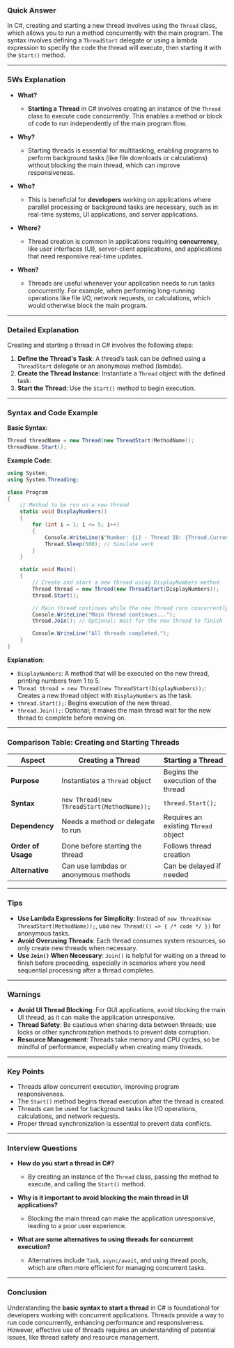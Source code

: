 ### Quick Answer
In C#, creating and starting a new thread involves using the `Thread` class, which allows you to run a method concurrently with the main program. The syntax involves defining a `ThreadStart` delegate or using a lambda expression to specify the code the thread will execute, then starting it with the `Start()` method.

---

### 5Ws Explanation

- **What?**
  - **Starting a Thread** in C# involves creating an instance of the `Thread` class to execute code concurrently. This enables a method or block of code to run independently of the main program flow.

- **Why?**
  - Starting threads is essential for multitasking, enabling programs to perform background tasks (like file downloads or calculations) without blocking the main thread, which can improve responsiveness.

- **Who?**
  - This is beneficial for **developers** working on applications where parallel processing or background tasks are necessary, such as in real-time systems, UI applications, and server applications.

- **Where?**
  - Thread creation is common in applications requiring **concurrency**, like user interfaces (UI), server-client applications, and applications that need responsive real-time updates.

- **When?**
  - Threads are useful whenever your application needs to run tasks concurrently. For example, when performing long-running operations like file I/O, network requests, or calculations, which would otherwise block the main program.

---

### Detailed Explanation

Creating and starting a thread in C# involves the following steps:
1. **Define the Thread's Task**: A thread’s task can be defined using a `ThreadStart` delegate or an anonymous method (lambda).
2. **Create the Thread Instance**: Instantiate a `Thread` object with the defined task.
3. **Start the Thread**: Use the `Start()` method to begin execution.

---

### Syntax and Code Example

**Basic Syntax**:
```csharp
Thread threadName = new Thread(new ThreadStart(MethodName));
threadName.Start();
```

**Example Code**:
```csharp
using System;
using System.Threading;

class Program
{
    // Method to be run on a new thread
    static void DisplayNumbers()
    {
        for (int i = 1; i <= 5; i++)
        {
            Console.WriteLine($"Number: {i} - Thread ID: {Thread.CurrentThread.ManagedThreadId}");
            Thread.Sleep(500); // Simulate work
        }
    }

    static void Main()
    {
        // Create and start a new thread using DisplayNumbers method
        Thread thread = new Thread(new ThreadStart(DisplayNumbers));
        thread.Start();

        // Main thread continues while the new thread runs concurrently
        Console.WriteLine("Main thread continues...");
        thread.Join(); // Optional: Wait for the new thread to finish

        Console.WriteLine("All threads completed.");
    }
}
```

**Explanation**:
- `DisplayNumbers`: A method that will be executed on the new thread, printing numbers from 1 to 5.
- `Thread thread = new Thread(new ThreadStart(DisplayNumbers));`: Creates a new thread object with `DisplayNumbers` as the task.
- `thread.Start();`: Begins execution of the new thread.
- `thread.Join();`: Optional; it makes the main thread wait for the new thread to complete before moving on.

---

### Comparison Table: Creating and Starting Threads

| **Aspect**          | **Creating a Thread**                       | **Starting a Thread**                   |
|---------------------|---------------------------------------------|-----------------------------------------|
| **Purpose**         | Instantiates a `Thread` object              | Begins the execution of the thread      |
| **Syntax**          | `new Thread(new ThreadStart(MethodName));`  | `thread.Start();`                       |
| **Dependency**      | Needs a method or delegate to run           | Requires an existing `Thread` object    |
| **Order of Usage**  | Done before starting the thread             | Follows thread creation                 |
| **Alternative**     | Can use lambdas or anonymous methods        | Can be delayed if needed                |

---

### Tips

- **Use Lambda Expressions for Simplicity**: Instead of `new Thread(new ThreadStart(MethodName));`, use `new Thread(() => { /* code */ })` for anonymous tasks.
- **Avoid Overusing Threads**: Each thread consumes system resources, so only create new threads when necessary.
- **Use `Join()` When Necessary**: `Join()` is helpful for waiting on a thread to finish before proceeding, especially in scenarios where you need sequential processing after a thread completes.

---

### Warnings

- **Avoid UI Thread Blocking**: For GUI applications, avoid blocking the main UI thread, as it can make the application unresponsive.
- **Thread Safety**: Be cautious when sharing data between threads; use locks or other synchronization methods to prevent data corruption.
- **Resource Management**: Threads take memory and CPU cycles, so be mindful of performance, especially when creating many threads.

---

### Key Points

- Threads allow concurrent execution, improving program responsiveness.
- The `Start()` method begins thread execution after the thread is created.
- Threads can be used for background tasks like I/O operations, calculations, and network requests.
- Proper thread synchronization is essential to prevent data conflicts.

---

### Interview Questions

- **How do you start a thread in C#?**
  - By creating an instance of the `Thread` class, passing the method to execute, and calling the `Start()` method.

- **Why is it important to avoid blocking the main thread in UI applications?**
  - Blocking the main thread can make the application unresponsive, leading to a poor user experience.

- **What are some alternatives to using threads for concurrent execution?**
  - Alternatives include `Task`, `async/await`, and using thread pools, which are often more efficient for managing concurrent tasks.

---

### Conclusion

Understanding the **basic syntax to start a thread** in C# is foundational for developers working with concurrent applications. Threads provide a way to run code concurrently, enhancing performance and responsiveness. However, effective use of threads requires an understanding of potential issues, like thread safety and resource management.
